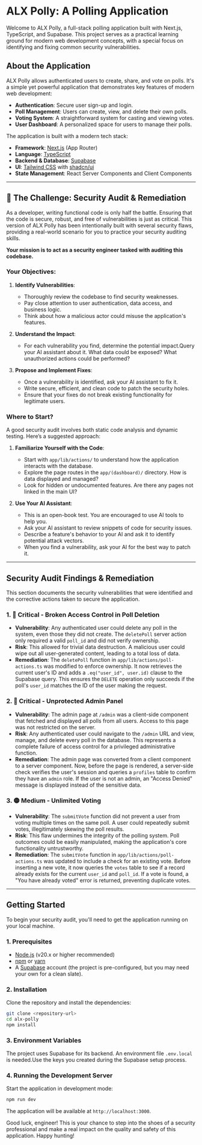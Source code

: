 # ALX Polly: A Polling Application

Welcome to ALX Polly, a full-stack polling application built with Next.js, TypeScript, and Supabase. This project serves as a practical learning ground for modern web development concepts, with a special focus on identifying and fixing common security vulnerabilities.

## About the Application

ALX Polly allows authenticated users to create, share, and vote on polls. It's a simple yet powerful application that demonstrates key features of modern web development:

-   **Authentication**: Secure user sign-up and login.
-   **Poll Management**: Users can create, view, and delete their own polls.
-   **Voting System**: A straightforward system for casting and viewing votes.
-   **User Dashboard**: A personalized space for users to manage their polls.

The application is built with a modern tech stack:

-   **Framework**: [Next.js](https://nextjs.org/) (App Router)
-   **Language**: [TypeScript](https://www.typescriptlang.org/)
-   **Backend & Database**: [Supabase](https://supabase.io/)
-   **UI**: [Tailwind CSS](https://tailwindcss.com/) with [shadcn/ui](https://ui.shadcn.com/)
-   **State Management**: React Server Components and Client Components

---

## 🚀 The Challenge: Security Audit & Remediation

As a developer, writing functional code is only half the battle. Ensuring that the code is secure, robust, and free of vulnerabilities is just as critical. This version of ALX Polly has been intentionally built with several security flaws, providing a real-world scenario for you to practice your security auditing skills.

**Your mission is to act as a security engineer tasked with auditing this codebase.**

### Your Objectives:

1.  **Identify Vulnerabilities**:
    -   Thoroughly review the codebase to find security weaknesses.
    -   Pay close attention to user authentication, data access, and business logic.
    -   Think about how a malicious actor could misuse the application's features.

2.  **Understand the Impact**:
    -   For each vulnerability you find, determine the potential impact.Query your AI assistant about it. What data could be exposed? What unauthorized actions could be performed?

3.  **Propose and Implement Fixes**:
    -   Once a vulnerability is identified, ask your AI assistant to fix it.
    -   Write secure, efficient, and clean code to patch the security holes.
    -   Ensure that your fixes do not break existing functionality for legitimate users.

### Where to Start?

A good security audit involves both static code analysis and dynamic testing. Here’s a suggested approach:

1.  **Familiarize Yourself with the Code**:
    -   Start with `app/lib/actions/` to understand how the application interacts with the database.
    -   Explore the page routes in the `app/(dashboard)/` directory. How is data displayed and managed?
    -   Look for hidden or undocumented features. Are there any pages not linked in the main UI?

2.  **Use Your AI Assistant**:
    -   This is an open-book test. You are encouraged to use AI tools to help you.
    -   Ask your AI assistant to review snippets of code for security issues.
    -   Describe a feature's behavior to your AI and ask it to identify potential attack vectors.
    -   When you find a vulnerability, ask your AI for the best way to patch it.

---

## Security Audit Findings & Remediation

This section documents the security vulnerabilities that were identified and the corrective actions taken to secure the application.

### 1. 🚨 Critical - Broken Access Control in Poll Deletion

-   **Vulnerability**: Any authenticated user could delete any poll in the system, even those they did not create. The `deletePoll` server action only required a valid `poll_id` and did not verify ownership.
-   **Risk**: This allowed for trivial data destruction. A malicious user could wipe out all user-generated content, leading to a total loss of data.
-   **Remediation**: The `deletePoll` function in `app/lib/actions/poll-actions.ts` was modified to enforce ownership. It now retrieves the current user's ID and adds a `.eq("user_id", user.id)` clause to the Supabase query. This ensures the `DELETE` operation only succeeds if the poll's `user_id` matches the ID of the user making the request.

### 2. 🚨 Critical - Unprotected Admin Panel

-   **Vulnerability**: The admin page at `/admin` was a client-side component that fetched and displayed all polls from all users. Access to this page was not restricted on the server.
-   **Risk**: Any authenticated user could navigate to the `/admin` URL and view, manage, and delete every poll in the database. This represents a complete failure of access control for a privileged administrative function.
-   **Remediation**: The admin page was converted from a client component to a server component. Now, before the page is rendered, a server-side check verifies the user's session and queries a `profiles` table to confirm they have an `admin` role. If the user is not an admin, an "Access Denied" message is displayed instead of the sensitive data.

### 3. 🟡 Medium - Unlimited Voting

-   **Vulnerability**: The `submitVote` function did not prevent a user from voting multiple times on the same poll. A user could repeatedly submit votes, illegitimately skewing the poll results.
-   **Risk**: This flaw undermines the integrity of the polling system. Poll outcomes could be easily manipulated, making the application's core functionality untrustworthy.
-   **Remediation**: The `submitVote` function in `app/lib/actions/poll-actions.ts` was updated to include a check for an existing vote. Before inserting a new vote, it now queries the `votes` table to see if a record already exists for the current `user_id` and `poll_id`. If a vote is found, a "You have already voted" error is returned, preventing duplicate votes.

---

## Getting Started

To begin your security audit, you'll need to get the application running on your local machine.

### 1. Prerequisites

-   [Node.js](https://nodejs.org/) (v20.x or higher recommended)
-   [npm](https://www.npmjs.com/) or [yarn](https://yarnpkg.com/)
-   A [Supabase](https://supabase.io/) account (the project is pre-configured, but you may need your own for a clean slate).

### 2. Installation

Clone the repository and install the dependencies:

```bash
git clone <repository-url>
cd alx-polly
npm install
```

### 3. Environment Variables

The project uses Supabase for its backend. An environment file `.env.local` is needed.Use the keys you created during the Supabase setup process.

### 4. Running the Development Server

Start the application in development mode:

```bash
npm run dev
```

The application will be available at `http://localhost:3000`.

Good luck, engineer! This is your chance to step into the shoes of a security professional and make a real impact on the quality and safety of this application. Happy hunting!
